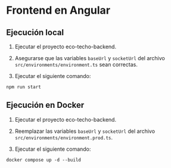 # Frontend en Angular

## Ejecución local

1. Ejecutar el proyecto eco-techo-backend.

2. Asegurarse que las variables `baseUrl` y `socketUrl` del archivo `src/environments/environment.ts` sean correctas.

3. Ejecutar el siguiente comando:

```
npm run start
```

## Ejecución en Docker

1. Ejecutar el proyecto eco-techo-backend.

2. Reemplazar las variables `baseUrl` y `socketUrl` del archivo `src/environments/environment.prod.ts`.

3. Ejecutar el siguiente comando:

```
docker compose up -d --build
```
